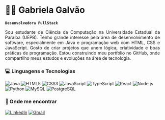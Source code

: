 # 👩‍💻 Gabriela Galvão

**`Desenvolvedora FullStack`**

<p align="justify">
Sou estudante de Ciência da Computação na Universidade Estadual da Paraíba (UEPB). Tenho grande interesse pela área de desenvolvimento de software, especialmente em Java e programação web com HTML, CSS e JavaScript. Gosto de criar projetos que unem lógica, criatividade e boas práticas de programação. Estou construindo meu portfólio no GitHub, onde compartilho meus estudos e evoluções na área de tecnologia.
</p>

  

### 💻 Linguagens e Tecnologias

![Java](https://img.shields.io/badge/Java-ED8B00?style=for-the-badge&logo=openjdk&logoColor=white)
![HTML5](https://img.shields.io/badge/HTML5-E34F26?style=for-the-badge&logo=html5&logoColor=white)
![CSS3](https://img.shields.io/badge/CSS3-1572B6?style=for-the-badge&logo=css3&logoColor=white)
![JavaScript](https://img.shields.io/badge/JavaScript-F7DF1E?style=for-the-badge&logo=javascript&logoColor=black)
![TypeScript](https://img.shields.io/badge/TypeScript-3178C6?style=for-the-badge&logo=typescript&logoColor=white)
![React](https://img.shields.io/badge/React-20232A?style=for-the-badge&logo=react&logoColor=61DAFB)
![Node.js](https://img.shields.io/badge/Node.js-43853D?style=for-the-badge&logo=node.js&logoColor=white)
![Python](https://img.shields.io/badge/Python-3776AB?style=for-the-badge&logo=python&logoColor=white)
![MySQL](https://img.shields.io/badge/MySQL-005C84?style=for-the-badge&logo=mysql&logoColor=white)
![PostgreSQL](https://img.shields.io/badge/PostgreSQL-316192?style=for-the-badge&logo=postgresql&logoColor=white)


### 💌 Onde me encontrar

[![LinkedIn](https://img.shields.io/badge/LinkedIn-0077B5?style=for-the-badge&logo=linkedin&logoColor=white)](https://www.linkedin.com/in/gabrielagalv%C3%A3o-/)
[![Gmail](https://img.shields.io/badge/Gmail-D14836?style=for-the-badge&logo=gmail&logoColor=white)](mailto:gabriela.galvao268@gmail.com)

